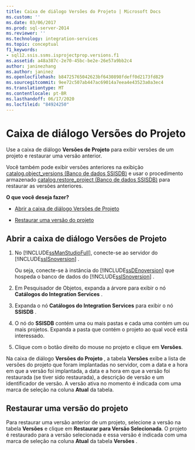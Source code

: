 ```yaml
---
title: Caixa de diálogo Versões do Projeto | Microsoft Docs
ms.custom: ''
ms.date: 03/06/2017
ms.prod: sql-server-2014
ms.reviewer: ''
ms.technology: integration-services
ms.topic: conceptual
f1_keywords:
- sql12.ssis.ssms.isprojectprop.versions.f1
ms.assetid: a48a387c-2e70-45bc-be2e-26e57a9bb2c4
author: janinezhang
ms.author: janinez
ms.openlocfilehash: b84725765042623bf6430898fdeff0d2173fd829
ms.sourcegitcommit: 9ee72c507ab447ac69014a7eea4e43523a0a3ec4
ms.translationtype: MT
ms.contentlocale: pt-BR
ms.lasthandoff: 06/17/2020
ms.locfileid: "84924250"
---
```

# <a name="project-versions-dialog-box"></a>Caixa de diálogo Versões do Projeto
  Use a caixa de diálogo **Versões de Projeto** para exibir versões de um projeto e restaurar uma versão anterior.  
  
 Você também pode exibir versões anteriores na exibição [catalog.object_versions &#40;Banco de dados SSISDB&#41;](/sql/integration-services/system-views/catalog-object-versions-ssisdb-database) e usar o procedimento armazenado [catalog.restore_project &#40;Banco de dados SSISDB&#41;](/sql/integration-services/system-stored-procedures/catalog-restore-project-ssisdb-database) para restaurar as versões anteriores.  
  
 **O que você deseja fazer?**  
  
-   [Abrir a caixa de diálogo Versões de Projeto](#open_dialog)  
  
-   [Restaurar uma versão do projeto](#restore)  
  
##  <a name="open-the-project-versions-dialog-box"></a><a name="open_dialog"></a> Abrir a caixa de diálogo Versões de Projeto  
  
1.  No [!INCLUDE[ssManStudioFull](../../includes/ssmanstudiofull-md.md)], conecte-se ao servidor do [!INCLUDE[ssISnoversion](../../../includes/ssisnoversion-md.md)] .  
  
     Ou seja, conecte-se à instância do [!INCLUDE[ssDEnoversion](../../includes/ssdenoversion-md.md)] que hospeda o banco de dados do [!INCLUDE[ssISnoversion](../../../includes/ssisnoversion-md.md)] .  
  
2.  Em Pesquisador de Objetos, expanda a árvore para exibir o nó **Catálogos do Integration Services** .  
  
3.  Expanda o nó **Catálogos do Integration Services** para exibir o nó **SSISDB** .  
  
4.  O nó do **SSISDB** contém uma ou mais pastas e cada uma contém um ou mais projetos. Expanda a pasta que contém o projeto ao qual você está interessado.  
  
5.  Clique com o botão direito do mouse no projeto e clique em **Versões**.  
  
 Na caixa de diálogo **Versões do Projeto** , a tabela **Versões** exibe a lista de versões do projeto que foram implantadas no servidor, com a data e a hora em que a versão foi implantada, a data e a hora em que a versão foi restaurada (se tiver sido restaurada), a descrição de versão e um identificador de versão. A versão ativa no momento é indicada com uma marca de seleção na coluna **Atual** da tabela.  
  
##  <a name="restore-a-project-version"></a><a name="restore"></a> Restaurar uma versão do projeto  
 Para restaurar uma versão anterior de um projeto, selecione a versão na tabela **Versões** e clique em **Restaurar para Versão Selecionada**. O projeto é restaurado para a versão selecionada e essa versão é indicada com uma marca de seleção na coluna **Atual** da tabela **Versões** .  
  
  
